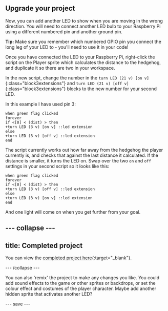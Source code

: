 ## Upgrade your project

Now, you can add another LED to show when you are moving in the wrong direction. You will need to connect another LED bulb to your Raspberry Pi using a different numbered pin and another ground pin.


**Tip:** Make sure you remember which numbered GPIO pin you connect the long leg of your LED to - you'll need to use it in your code!

Once you have connected the LED to your Raspberry Pi, right-click the script on the Player sprite which calculates the distance to the hedgehog, and duplicate it so there are two in your workspace.

In the new script, change the number in the `turn LED (21 v) [on v]`{:class="block3extensions"} and `turn LED (21 v) [off v]`{:class="block3extensions"} blocks to the new number for your second LED.

In this example I have used pin 3:

```blocks3
when green flag clicked
forever
if <[0] < (dist) > then
+turn LED (3 v) [on v] ::led extension
else
+turn LED (3 v) [off v] ::led extension
end
```

The script currently works out how far away from the hedgehog the player currently is, and checks that against the last distance it calculated. If the distance is smaller, it turns the LED on. Swap over the two `on` and `off` settings in your second script so it looks like this:

```blocks3
when green flag clicked
forever
if <[0] < (dist) > then
+turn LED (3 v) [off v] ::led extension
else
+turn LED (3 v) [on v] ::led extension
end
```
And one light will come on when you get further from your goal.

--- collapse ---
---
title: Completed project
---

You can view the [completed project here](https://scratch.mit.edu/projects/486719199/){:target="_blank"}.

--- /collapse ---

You can also 'remix' the project to make any changes you like. You could add sound effects to the game or other sprites or backdrops, or set the colour effect and costumes of the player character. Maybe add another hidden sprite that activates another LED?


--- save ---
